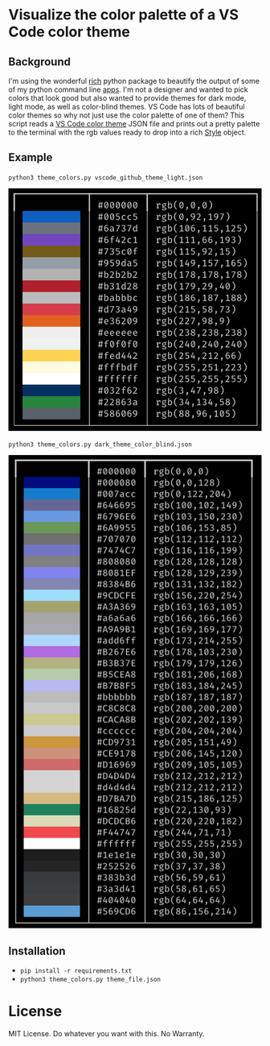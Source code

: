 # Visualize the color palette of a VS Code color theme

## Background

I'm using the wonderful [rich](https://github.com/Textualize/rich) python package to beautify the output of some of my python command line [apps](https://github.com/RhetTbull/osxphotos).  I'm not a designer and wanted to pick colors that look good but also wanted to provide themes for dark mode, light mode, as well as color-blind themes.  VS Code has lots of beautiful color themes so why not just use the color palette of one of them?  This script reads a [VS Code color theme](https://code.visualstudio.com/docs/getstarted/themes) JSON file and prints out a pretty palette to the terminal with the rgb values ready to drop into a rich [Style](https://rich.readthedocs.io/en/stable/style.html) object.

## Example

`python3 theme_colors.py vscode_github_theme_light.json`

![](images/vscode_github_light.png)

`python3 theme_colors.py dark_theme_color_blind.json`

![](images/dark_theme_color_blind.png)


## Installation

- `pip install -r requirements.txt`
- `python3 theme_colors.py theme_file.json`

# License

MIT License. Do whatever you want with this. No Warranty.
